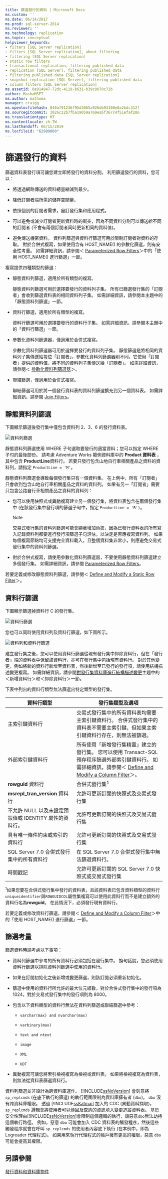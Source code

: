 ```yaml
---
title: 篩選發行的資料 | Microsoft Docs
ms.custom: ''
ms.date: 06/14/2017
ms.prod: sql-server-2014
ms.reviewer: ''
ms.technology: replication
ms.topic: conceptual
helpviewer_keywords:
- filters [SQL Server replication]
- filters [SQL Server replication], about filtering
- filtering [SQL Server replication]
- static row filters
- transactional replication, filtering published data
- replication [SQL Server], filtering published data
- filtering published data [SQL Server replication]
- snapshot replication [SQL Server], filtering published data
- column filters [SQL Server replication]
ms.assetid: 8a914947-72dc-4119-b631-b39c8070c71b
author: MashaMSFT
ms.author: mathoma
manager: craigg
ms.openlocfilehash: 840af91236f95d2065a926db93100e0a2bdc312f
ms.sourcegitcommit: 3026c22b7fba19059a769ea5f367c4f51efaf286
ms.translationtype: MT
ms.contentlocale: zh-TW
ms.lasthandoff: 06/15/2019
ms.locfileid: "62989060"
---
```

# <a name="filter-published-data"></a>篩選發行的資料
  篩選資料表發行項可讓您建立即將發行的資料分割。 利用篩選發行的資料，您可以：  
  
-   將透過網路傳送的資料總量縮減到最少。  
  
-   降低訂閱者端所需的儲存空間量。  
  
-   依照個別的訂閱者需求，自訂發行集和應用程式。  
  
-   可以避免或減少訂閱者更新資料時的衝突，因為不同資料分割可以傳送給不同的訂閱者 (不會有兩個訂閱者同時更新相同的資料值)。  
  
-   避免傳送機密資料。 資料列篩選與資料行篩選可用於限制訂閱者對資料的存取。 對於合併式複寫，如果使用含有 HOST_NAME() 的參數化篩選，則有安全性考量。 如需詳細資訊，請參閱＜ [Parameterized Row Filters](../merge/parameterized-filters-parameterized-row-filters.md)＞中的「使用 HOST_NAME() 進行篩選」一節。  
  
 複寫提供四種類型的篩選：  
  
-   靜態資料列篩選，適用於所有類型的複寫。  
  
     靜態資料列篩選可用於選擇要發行的資料列子集。 所有已篩選發行集的「訂閱者」會收到篩選資料表的相同資料列子集。 如需詳細資訊，請參閱本主題中的「靜態資料列篩選」一節。  
  
-   資料行篩選，適用於所有類型的複寫。  
  
     資料行篩選可用於選擇要發行的資料行子集。 如需詳細資訊，請參閱本主題中的「資料行篩選」一節。  
  
-   參數化資料列篩選器，僅適用於合併式複寫。  
  
     參數化資料列篩選器可用於選擇要發行的資料列子集。 靜態篩選是將相同的資料列子集傳送給每位「訂閱者」，參數化資料列篩選器則不同，它使用「訂閱者」提供的資料值，將不同的資料列子集傳送給「訂閱者」。 如需詳細資訊，請參閱＜ [參數化資料列篩選器](../merge/parameterized-filters-parameterized-row-filters.md)＞。  
  
-   聯結篩選，僅適用於合併式複寫。  
  
     聯結篩選可用於將一個發行資料表的資料列篩選擴充到另一個資料表。 如需詳細資訊，請參閱 [Join Filters](../merge/join-filters.md)。  
  
## <a name="static-row-filters"></a>靜態資料列篩選  
 下圖顯示篩選後發行集中僅包含資料列 2、3、6 的發行資料表。  
  
 ![資料列篩選](../media/repl-16.gif "資料列篩選")  
  
 靜態資料列篩選使用 WHERE 子句選取要發行的適當資料；您可以指定 WHERE 子句的最後部份。 請考慮 Adventure Works 範例資料庫中的 **Product 資料表** ，其中包含 **ProductLine**資料行。 若要只發行包含山地自行車相關產品之資料的資料列，請指定 `ProductLine = 'M'`。  
  
 靜態資料列篩選會導致每個發行集只有一個資料集。 在上例中，所有「訂閱者」只會收到包含山地自行車相關產品之資料的資料列。 如果有另一「訂閱者」需要只包含公路自行車相關產品之資料的資料列：  
  
-   您可以使用快照式或異動複寫建立另一個發行集，將資料表包含在兩個發行集中 (在該發行集中發行項的篩選子句中，指定 `ProductLine = 'R')`。  
  
    > [!NOTE]  
    >  交易式發行集的資料列篩選可能會顯著增加負擔，因為已發行資料表的所有寫入記錄資料列都要進行發行項篩選子句評估，以決定是否應複寫資料列。 如果每個複寫節點均可支援完全資料載入，且整個資料集非常小，則應避免交易式發行集中的資料列篩選。  
  
-   對於合併式複寫，請使用參數化資料列篩選器，不要使用靜態資料列篩選建立多個發行集。 如需詳細資訊，請參閱 [Parameterized Row Filters](../merge/parameterized-filters-parameterized-row-filters.md)。  
  
 若要定義或修改靜態資料列篩選，請參閱＜ [Define and Modify a Static Row Filter](define-and-modify-a-static-row-filter.md)＞。  
  
## <a name="column-filters"></a>資料行篩選  
 下圖顯示篩選掉資料行 C 的發行集。  
  
 ![資料行篩選](../media/repl-17.gif "資料行篩選")  
  
 您也可以同時使用資料列及資料行篩選，如下圖所示。  
  
 ![資料列和資料行篩選](../media/repl-18.gif "資料列和資料行篩選")  
  
 建立發行集之後，您可以使用資料行篩選從現有發行集中卸除資料行，但在「發行者」端的資料表中保留該資料行，亦可在發行集中包括現有資料行。 對於其他變更，例如將新的資料行新增至資料表，然後新增至已發行的發行項，請使用結構描述變更複寫。 如需詳細資訊，請參閱[對發行集資料庫進行結構描述變更](make-schema-changes-on-publication-databases.md)主題中的＜新增資料行＞和＜卸除資料行＞一節。  
  
 下表中列出的資料行類型無法篩選出特定類型的發行集。  
  
|資料行類型|發行集類型及選項|  
|-----------------|-------------------------------------|  
|主索引鍵資料行|交易式發行集中的所有資料表均需要主索引鍵資料行。 合併式發行集中的資料表不需要主索引鍵，但如果主索引鍵資料行存在，則無法被篩選。|  
|外部索引鍵資料行|所有使用「新增發行集精靈」建立的發行集。 您可以使用 Transact-SQL 預存程序篩選外部索引鍵資料行。 如需詳細資訊，請參閱＜ [Define and Modify a Column Filter](define-and-modify-a-column-filter.md)＞。|  
|**rowguid** 資料行|合併式發行集<sup>1</sup>|  
|**msrepl_tran_version** 資料行|允許可更新訂閱的快照式及交易式發行集|  
|不允許 NULL 以及未設定預設值或 IDENTITY 屬性的資料行。|允許可更新訂閱的快照式及交易式發行集|  
|具有唯一條件約束或索引的資料行|允許可更新訂閱的快照式及交易式發行集|  
|SQL Server 7.0 合併式發行集中的所有資料行|在 SQL Server 7.0 合併式發行集中無法篩選資料行。|  
|時間戳記|允許可更新訂閱的 SQL Server 7.0 快照式或交易式發行集|  
  
 <sup>1</sup>如果您要在合併式發行集中發行的資料表，且該資料表已包含資料類型的資料行`uniqueidentifier`與`ROWGUIDCOL`屬性集複寫可以使用此資料行而不是建立額外的資料行名為**rowguid**。 在此情況下，必須發行現有資料行。  
  
 若要定義或修改資料行篩選，請參閱＜ [Define and Modify a Column Filter](define-and-modify-a-column-filter.md)＞中的「使用 HOST_NAME() 進行篩選」一節。  
  
## <a name="filtering-considerations"></a>篩選考量  
 篩選資料時請考慮以下事項：  
  
-   資料列篩選中參考的所有資料行必須包括在發行集中。 換句話說，您必須使用資料行篩選以排除資料列篩選中使用的資料行。  
  
-   如果在訂閱初始化之後新增或變更篩選，則該訂閱必須重新初始化。  
  
-   篩選中使用的資料行所允許的最大位元組數，對於合併式發行集中的發行項為 1024，對於交易式發行集中的發行項則為 8000。  
  
-   包含以下資料類型的資料行無法在資料列篩選或聯結篩選中參考：  
  
    -   `varchar(max) and nvarchar(max)`  
  
    -   `varbinary(max)`  
  
    -   `text and ntext`  
  
    -   `image`  
  
    -   `XML`  
  
    -   `UDT`  
  
-   異動複寫可讓您將索引檢視複寫為檢視或資料表。 如果將檢視複寫為資料表，則無法從資料表篩選資料行。  
  
 資料列篩選並非設計為跨資料庫運作。 [!INCLUDE[ssNoVersion](../../../includes/ssnoversion-md.md)] 會刻意將 `sp_replcmds` (在底下執行的篩選) 的執行範圍限制為資料庫擁有者 (`dbo`)。 `dbo` 沒有跨資料庫權限。 透過 [!INCLUDE[ssKatmai](../../../includes/sskatmai-md.md)] 加入的 CDC (異動資料擷取)，`sp_replcmds` 邏輯會將使用者可以傳回及查詢的資訊填入變更追蹤資料表。 基於安全性理由[!INCLUDE[ssNoVersion](../../../includes/ssnoversion-md.md)]會限制這個邏輯的執行，讓惡意`dbo`無法劫持這個執行路徑。 例如，惡意 `dbo` 可能會加入 CDC 資料表的觸發程序，然後這些觸發程序就會在呼叫 `sp_replcmds` 的使用者內容底下執行 (在本例中，即為 Logreader 代理程式)。  如果用來執行代理程式的帳戶擁有更高的權限，惡意 `dbo` 可能會提高其權限。  
  
## <a name="see-also"></a>另請參閱  
 [發行資料和資料庫物件](publish-data-and-database-objects.md)  
  
  
